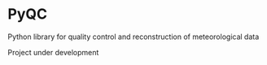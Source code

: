 # PyQC

Python library for quality control and reconstruction of meteorological data

Project under development